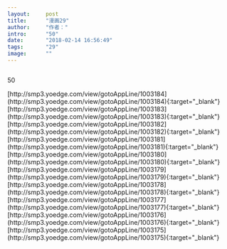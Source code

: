 ```yaml
---
layout:     post
title:      "漫画29"
author:     "作者："
intro:      "50"
date:       "2018-02-14 16:56:49"
tags:       "29"
image:      ""
---
```

<div style="text-align: center">
<p><img src=""/></p>
</div>
<p class="post-meta">
<span>50</span>
</p>
[http://smp3.yoedge.com/view/gotoAppLine/1003184](http://smp3.yoedge.com/view/gotoAppLine/1003184){:target="_blank"}
[http://smp3.yoedge.com/view/gotoAppLine/1003183](http://smp3.yoedge.com/view/gotoAppLine/1003183){:target="_blank"}
[http://smp3.yoedge.com/view/gotoAppLine/1003182](http://smp3.yoedge.com/view/gotoAppLine/1003182){:target="_blank"}
[http://smp3.yoedge.com/view/gotoAppLine/1003181](http://smp3.yoedge.com/view/gotoAppLine/1003181){:target="_blank"}
[http://smp3.yoedge.com/view/gotoAppLine/1003180](http://smp3.yoedge.com/view/gotoAppLine/1003180){:target="_blank"}
[http://smp3.yoedge.com/view/gotoAppLine/1003179](http://smp3.yoedge.com/view/gotoAppLine/1003179){:target="_blank"}
[http://smp3.yoedge.com/view/gotoAppLine/1003178](http://smp3.yoedge.com/view/gotoAppLine/1003178){:target="_blank"}
[http://smp3.yoedge.com/view/gotoAppLine/1003177](http://smp3.yoedge.com/view/gotoAppLine/1003177){:target="_blank"}
[http://smp3.yoedge.com/view/gotoAppLine/1003176](http://smp3.yoedge.com/view/gotoAppLine/1003176){:target="_blank"}
[http://smp3.yoedge.com/view/gotoAppLine/1003175](http://smp3.yoedge.com/view/gotoAppLine/1003175){:target="_blank"}


